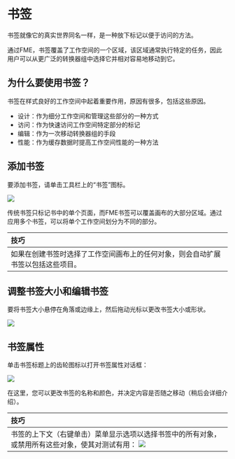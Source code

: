 # 书签

书签就像它的真实世界同名一样，是一种放下标记以便于访问的方法。

通过FME，书签覆盖了工作空间的一个区域，该区域通常执行特定的任务，因此用户可以从更广泛的转换器组中选择它并相对容易地移动到它。

## 为什么要使用书签？

书签在样式良好的工作空间中起着重要作用，原因有很多，包括这些原因。

* 设计：作为细分工作空间和管理这些部分的一种方式
* 访问：作为快速访问工作空间特定部分的标记
* 编辑：作为一次移动转换器组的手段
* 性能：作为缓存数据时提高工作空间性能的一种方法

## 添加书签

要添加书签，请单击工具栏上的“书签”图标。

[![](../../../.gitbook/assets/img5.006.addbookmarktoolbar%20%281%29.png)](https://github.com/safesoftware/FMETraining/blob/Desktop-Basic-2018/DesktopBasic5BestPractice/Images/Img5.006.AddBookmarkToolbar.png)

传统书签只标记书中的单个页面，而FME书签可以覆盖画布的大部分区域。通过应用多个书签，可以将单个工作空间划分为不同的部分。

|  技巧 |
| :--- |
|  如果在创建书签时选择了工作空间画布上的任何对象，则会自动扩展书签以包括这些项目。 |

## 调整书签大小和编辑书签

要将书签大小悬停在角落或边缘上，然后拖动光标以更改书签大小或形状。

[![](../../../.gitbook/assets/img5.007.bookmarkresizecursor%20%281%29.png)](https://github.com/safesoftware/FMETraining/blob/Desktop-Basic-2018/DesktopBasic5BestPractice/Images/Img5.007.BookmarkResizeCursor.png)

## 书签属性

单击书签标题上的齿轮图标以打开书签属性对话框：

[![](../../../.gitbook/assets/img5.008.bookmarkproperties%20%281%29.png)](https://github.com/safesoftware/FMETraining/blob/Desktop-Basic-2018/DesktopBasic5BestPractice/Images/Img5.008.BookmarkProperties.png)

在这里，您可以更改书签的名称和颜色，并决定内容是否随之移动（稍后会详细介绍）。

|  技巧 |
| :--- |
|  书签的上下文（右键单击）菜单显示选项以选择书签中的所有对象，或禁用所有这些对象，使其对测试有用：  [![](../../../.gitbook/assets/img5.009.bookmarkcontextmenu%20%281%29.png)](https://github.com/safesoftware/FMETraining/blob/Desktop-Basic-2018/DesktopBasic5BestPractice/Images/Img5.009.BookmarkContextMenu.png) |

